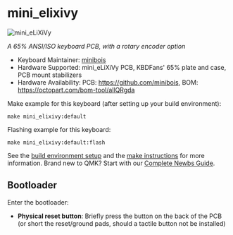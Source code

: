 # mini_elixivy

![mini_eLiXiVy](https://imgur.com/WSCrhOq.png)

*A 65% ANSI/ISO keyboard PCB, with a rotary encoder option*

* Keyboard Maintainer: [minibois](https://github.com/minibois)
* Hardware Supported: mini_eLiXiVy PCB, KBDFans' 65% plate and case, PCB mount stabilizers
* Hardware Availability: PCB: https://github.com/minibois, BOM: https://octopart.com/bom-tool/allQRgda

Make example for this keyboard (after setting up your build environment):

    make mini_elixivy:default

Flashing example for this keyboard:

    make mini_elixivy:default:flash

See the [build environment setup](https://docs.qmk.fm/#/getting_started_build_tools) and the [make instructions](https://docs.qmk.fm/#/getting_started_make_guide) for more information. Brand new to QMK? Start with our [Complete Newbs Guide](https://docs.qmk.fm/#/newbs).

## Bootloader

Enter the bootloader:
* **Physical reset button**: Briefly press the button on the back of the PCB (or short the reset/ground pads, should a tactile button not be installed)